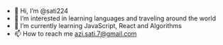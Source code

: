 - 👋 Hi, I’m @sati224
- 👀 I’m interested in learning languages and traveling around the world
- 🌱 I’m currently learning JavaScript, React and Algorithms
- 📫 How to reach me azi.sati.7@gmail.com

<!---
sati224/sati224 is a ✨ special ✨ repository because its `README.md` (this file) appears on your GitHub profile.
You can click the Preview link to take a look at your changes.
--->
